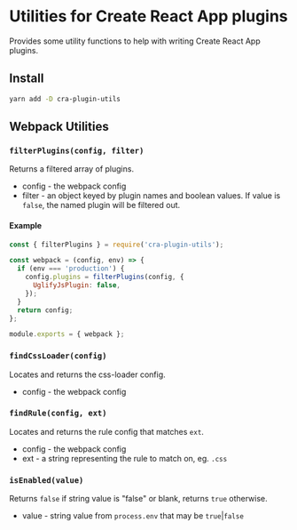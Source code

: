 # Utilities for Create React App plugins

Provides some utility functions to help with writing Create React App plugins.

## Install

```bash
yarn add -D cra-plugin-utils
```

## Webpack Utilities

### `filterPlugins(config, filter)`

Returns a filtered array of plugins.

* config - the webpack config
* filter - an object keyed by plugin names and boolean values. If
           value is `false`, the named plugin will be filtered out.

#### Example

```javascript
const { filterPlugins } = require('cra-plugin-utils');

const webpack = (config, env) => {
  if (env === 'production') {
    config.plugins = filterPlugins(config, {
      UglifyJsPlugin: false,
    });
  }
  return config;
};

module.exports = { webpack };
```

### `findCssLoader(config)`

Locates and returns the css-loader config.

* config - the webpack config

### `findRule(config, ext)`

Locates and returns the rule config that matches `ext`.

* config - the webpack config
* ext - a string representing the rule to match on, eg. `.css`

### `isEnabled(value)`

Returns `false` if string value is "false" or blank, returns `true` otherwise.

* value - string value from `process.env` that may be `true`|`false`
